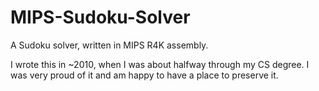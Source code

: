 # MIPS-Sudoku-Solver
A Sudoku solver, written in MIPS R4K assembly.

I wrote this in ~2010, when I was about halfway through my CS degree. I was very proud of it and am happy to have a place to preserve it.
